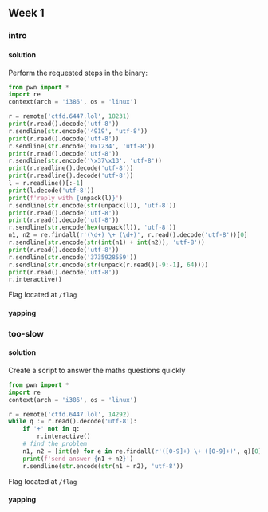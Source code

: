 ## Week 1
### intro
#### solution
Perform the requested steps in the binary:
```python
from pwn import *
import re
context(arch = 'i386', os = 'linux')

r = remote('ctfd.6447.lol', 18231)
print(r.read().decode('utf-8'))
r.sendline(str.encode('4919', 'utf-8'))
print(r.read().decode('utf-8'))
r.sendline(str.encode('0x1234', 'utf-8'))
print(r.read().decode('utf-8'))
r.sendline(str.encode('\x37\x13', 'utf-8'))
print(r.readline().decode('utf-8'))
print(r.readline().decode('utf-8'))
l = r.readline()[:-1]
print(l.decode('utf-8'))
print(f'reply with {unpack(l)}')
r.sendline(str.encode(str(unpack(l)), 'utf-8'))
print(r.read().decode('utf-8'))
print(r.read().decode('utf-8'))
r.sendline(str.encode(hex(unpack(l)), 'utf-8'))
n1, n2 = re.findall(r'(\d+) \+ (\d+)', r.read().decode('utf-8'))[0]
r.sendline(str.encode(str(int(n1) + int(n2)), 'utf-8'))
print(r.read().decode('utf-8'))
r.sendline(str.encode('3735928559'))
r.sendline(str.encode(str(unpack(r.read()[-9:-1], 64))))
print(r.read().decode('utf-8'))
r.interactive()
```
Flag located at `/flag`
#### yapping
### too-slow
#### solution
Create a script to answer the maths questions quickly
```python
from pwn import *
import re
context(arch = 'i386', os = 'linux')

r = remote('ctfd.6447.lol', 14292)
while q := r.read().decode('utf-8'):
	if '+' not in q:
    	r.interactive()
	# find the problem
	n1, n2 = [int(e) for e in re.findall(r'([0-9]+) \+ ([0-9]+)', q)[0]]
	print(f'send answer {n1 + n2}')
	r.sendline(str.encode(str(n1 + n2), 'utf-8'))
```
Flag located at `/flag`
#### yapping